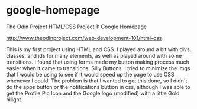 # google-homepage
The Odin Project HTML/CSS Project 1: Google Homepage

http://www.theodinproject.com/web-development-101/html-css

This is my first project using HTML and CSS. I played around a bit with divs, classes, and ids for many elements, as well as played around with some transitions. I found that using forms made my button making process much easier when it came to transitions. Silly Buttons. I tried to minimize the imgs that I would be using to see if it would speed up the page to use CSS whenever I could. The problem is that I wanted to get this done, so I didn't do the apps button or the notifications buttion in css, although I was able to get the Profile Pic Icon and the Google logo (modified) with a little Gold hilight.
